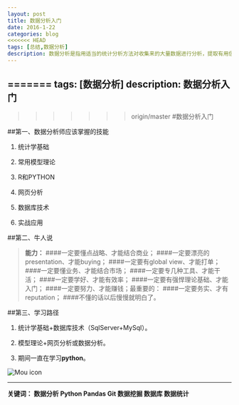 ```yaml
---
layout: post
title: 数据分析入门
date: 2016-1-22
categories: blog
<<<<<<< HEAD
tags: [总结,数据分析]
description: 数据分析是指用适当的统计分析方法对收集来的大量数据进行分析，提取有用信息和形成结论而对数据加以详细研究和概括总结的过程。
---
```


=======
tags: [数据分析]
description: 数据分析入门
---
>>>>>>> origin/master
#数据分析入门

##第一、数据分析师应该掌握的技能

1.	统计学基础

2.	常用模型理论

3.	R和PYTHON

4.	网页分析

5.	数据库技术

6.	实战应用

##第二、牛人说

>**能力：**
####一定要懂点战略、才能结合商业；
####一定要漂亮的presentation、才能buying；
####一定要有global view、才能打单；
####一定要懂业务、才能结合市场；
####一定要专几种工具、才能干活；
####一定要学好、才能有效率；
####一定要有强悍理论基础、才能入门；
####一定要努力、才能赚钱；最重要的： 
####一定要务实、才有reputation；
####不懂的话以后慢慢就明白了。
 
##第三、学习路径
1.	统计学基础+数据库技术（SqlServer+MySql）。

2.	模型理论+网页分析或数据分析。

3.	期间一直在学习**python**。

![Mou icon](http://7xqd4t.com1.z0.glb.clouddn.com/year2016-eagle-data.jpg)
***
**关键词： 数据分析  Python  Pandas  Git  数据挖掘  数据库  数据统计**

